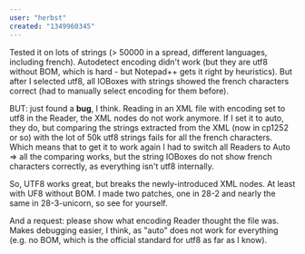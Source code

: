 ```yaml
---
user: "herbst"
created: "1349960345"
---
```


Tested it on lots of strings (> 50000 in a spread, different languages, including french). Autodetect encoding didn't work (but they are utf8 without BOM, which is hard - but Notepad++ gets it right by heuristics). But after I selected utf8, all IOBoxes with strings showed the french characters correct (had to manually select encoding for them before).

BUT: just found a **bug**, I think. Reading in an XML file with encoding set to utf8 in the Reader, the XML nodes do not work anymore. If I set it to auto, they do, but comparing the strings extracted from the XML (now in cp1252 or so) with the lot of 50k utf8 strings fails for all the french characters. Which means that to get it to work again I had to switch all Readers to Auto => all the comparing works, but the string IOBoxes do not show french characters correctly, as everything isn't utf8 internally.

So, UTF8 works great, but breaks the newly-introduced XML nodes. At least with UF8 without BOM.
I made two patches, one in 28-2 and nearly the same in 28-3-unicorn, so see for yourself.

[](http://dl.dropbox.com/u/36620736/WEB/VVVV/Encoding_XML_Bug.7z)

And a request: please show what encoding Reader thought the file was. Makes debugging easier, I think, as "auto" does not work for everything (e.g. no BOM, which is the official standard for utf8 as far as I know).
